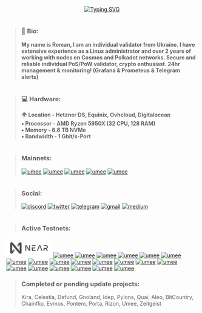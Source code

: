 <p align="center">
<a href="https://git.io/typing-svg"><img src="https://readme-typing-svg.herokuapp.com?font=JetBrains+Mono&size=25&color=7C56F7&center=true&vCenter=true&height=30&lines=Hello+there!;Wellcome+to+my+profile!" alt="Typing SVG" /></a>
</p>


#
> ### :bust_in_silhouette: Bio:
> **My name is Roman, I am an individual validator from Ukraine. 
> I have extensive experience as a Linux administrator and over 2 years of working with nodes on Cosmos and Polkadot networks. Secure and reliable individual PoS/PoW validator, crypto enthusiast. 24hr management & monitoring! (Grafana & Prometeus & Telegram alerts)**
#
> ### :computer: Hardware:
> :earth_africa: **Location - Hetzner DS, Equinix, Ovhcloud, Digitalocean   
> :black_small_square: Processor - AMD Ryzen 5950X (32 CPU, 128 RAM)  
> :black_small_square: Memory - 6.8 TB NVMe  
> :black_small_square: Bandwidth - 1 Gbit/s-Port**
#
> ### Mainnets:
> [<img src='https://user-images.githubusercontent.com/83868103/182724431-f0ef8d7d-ad52-4bad-a45c-f39efb019eca.svg' alt='umee' height='43'>](https://umee.explorers.guru/validator/umeevaloper1wj6p0rgdpy8kkj3xa7e8t0g9tn9nyw4hltw2z2)
[<img src='https://user-images.githubusercontent.com/83868103/182725936-b1daafde-8221-481d-bb8a-d17fa89b0625.png' alt='umee' height='50'>](https://umee.explorers.guru/validator/umeevaloper1wj6p0rgdpy8kkj3xa7e8t0g9tn9nyw4hltw2z2)
[<img src='https://user-images.githubusercontent.com/83868103/182726861-7fa25636-c7e5-483f-b7ee-e47f2c326ff2.png' alt='umee' height='50'>](https://umee.explorers.guru/validator/umeevaloper1wj6p0rgdpy8kkj3xa7e8t0g9tn9nyw4hltw2z2)
[<img src='https://user-images.githubusercontent.com/83868103/182727186-0a1c6ce2-f856-4731-8636-122fd8cb6d85.png' alt='umee' height='50'>](https://umee.explorers.guru/validator/umeevaloper1wj6p0rgdpy8kkj3xa7e8t0g9tn9nyw4hltw2z2)
[<img src='https://user-images.githubusercontent.com/83868103/182727415-68bf2146-dd6e-44ef-8e4b-fdb88eaee47b.png' alt='umee' height='50'>](https://umee.explorers.guru/validator/umeevaloper1wj6p0rgdpy8kkj3xa7e8t0g9tn9nyw4hltw2z2)
#
> ### Social:
> [<img src='https://user-images.githubusercontent.com/83868103/182711859-e4aedb98-61e5-4ee6-b305-d84bb901d622.svg' alt='discord' height='50'>](https://discordapp.com/users/303453296755212288) [<img src='https://user-images.githubusercontent.com/83868103/182714295-ba5b1ae4-aa6f-4705-babf-d1e6e7286242.svg' alt='twitter' height='50'>](https://twitter.com/romanv1812) [<img src='https://user-images.githubusercontent.com/83868103/182712804-54fdc9c9-ae3f-449e-af38-26e5fb9f88b2.svg' alt='telegram' height='50'>](https://t.me/romanv1812) [<img src='https://user-images.githubusercontent.com/83868103/182713364-07dc932a-fbc9-45d5-8db7-74fe84ee302c.svg' alt='gmail' height='50'>](romanv1812@gmail.com) [<img src='https://user-images.githubusercontent.com/83868103/182713942-afbee5f7-cb22-4221-a755-e2d9914ea107.svg' alt='medium' height='50'>](https://medium.com/@romanv1812)
#
> ### Active Testnets:
[<img src='https://raw.githubusercontent.com/near/nearcore/8ede15f1c310200adb7c27da4e78d76cc086a42c/docs/logo.svg' alt='umee' height='50'>](https://umee.explorers.guru/validator/umeevaloper1wj6p0rgdpy8kkj3xa7e8t0g9tn9nyw4hltw2z2)
[<img src='https://user-images.githubusercontent.com/83868103/182802747-d6722b7f-88dd-4447-be4d-5fe16c7a2f9f.png' alt='umee' height='50'>](https://umee.explorers.guru/validator/umeevaloper1wj6p0rgdpy8kkj3xa7e8t0g9tn9nyw4hltw2z2)
[<img src='https://user-images.githubusercontent.com/83868103/182803753-05db6b6b-1bc9-485b-82e3-b73b73250fd7.svg' alt='umee' height='50'>](https://umee.explorers.guru/validator/umeevaloper1wj6p0rgdpy8kkj3xa7e8t0g9tn9nyw4hltw2z2)
[<img src='https://user-images.githubusercontent.com/83868103/182806507-b0a2718f-49c7-4777-ba81-f5178575e526.png' alt='umee' height='50'>](https://umee.explorers.guru/validator/umeevaloper1wj6p0rgdpy8kkj3xa7e8t0g9tn9nyw4hltw2z2)
[<img src='https://user-images.githubusercontent.com/83868103/182806989-7c35c5a4-2ed3-4209-99e0-e94935f7a567.png' alt='umee' height='50'>](https://umee.explorers.guru/validator/umeevaloper1wj6p0rgdpy8kkj3xa7e8t0g9tn9nyw4hltw2z2)
[<img src='https://user-images.githubusercontent.com/83868103/182807074-df41d69b-266e-4790-9242-76c37d7c744d.png' alt='umee' height='50'>](https://umee.explorers.guru/validator/umeevaloper1wj6p0rgdpy8kkj3xa7e8t0g9tn9nyw4hltw2z2)
[<img src='https://user-images.githubusercontent.com/83868103/182807233-a44ca2c5-c9b5-4c92-932b-e5cf953d33f4.png' alt='umee' height='50'>](https://umee.explorers.guru/validator/umeevaloper1wj6p0rgdpy8kkj3xa7e8t0g9tn9nyw4hltw2z2)
[<img src='https://user-images.githubusercontent.com/83868103/182808068-bdf5f8e5-1765-4277-9970-eb09cc131fb8.png' alt='umee' height='50'>](https://umee.explorers.guru/validator/umeevaloper1wj6p0rgdpy8kkj3xa7e8t0g9tn9nyw4hltw2z2)
[<img src='https://user-images.githubusercontent.com/83868103/182809680-c4abdff6-517d-47ef-b3fa-82f0ebab0559.svg' alt='umee' height='30'>](https://umee.explorers.guru/validator/umeevaloper1wj6p0rgdpy8kkj3xa7e8t0g9tn9nyw4hltw2z2)
[<img src='https://user-images.githubusercontent.com/83868103/182810884-c180fed5-658b-49af-8f16-32a244a19e28.png' alt='umee' height='40'>](https://umee.explorers.guru/validator/umeevaloper1wj6p0rgdpy8kkj3xa7e8t0g9tn9nyw4hltw2z2)
[<img src='https://user-images.githubusercontent.com/83868103/182811613-8ab16b6b-d77d-4d81-ba07-b51d10d85fb5.png' alt='umee' height='40'>](https://umee.explorers.guru/validator/umeevaloper1wj6p0rgdpy8kkj3xa7e8t0g9tn9nyw4hltw2z2)
[<img src='https://user-images.githubusercontent.com/83868103/182812204-256919f6-4e7a-4d7b-b475-5531586931f8.png' alt='umee' height='60'>](https://umee.explorers.guru/validator/umeevaloper1wj6p0rgdpy8kkj3xa7e8t0g9tn9nyw4hltw2z2)
[<img src='https://user-images.githubusercontent.com/83868103/182813729-7e8ff5de-9ad2-4970-b1d1-ad0283682b7d.png' alt='umee' height='60'>](https://umee.explorers.guru/validator/umeevaloper1wj6p0rgdpy8kkj3xa7e8t0g9tn9nyw4hltw2z2)
[<img src='https://user-images.githubusercontent.com/83868103/182816509-f132ff19-7d76-4e5d-b1ea-848a931ba6ed.jpg' alt='umee' height='40'>](https://umee.explorers.guru/validator/umeevaloper1wj6p0rgdpy8kkj3xa7e8t0g9tn9nyw4hltw2z2)
[<img src='https://user-images.githubusercontent.com/83868103/182817497-da9ce74a-1d6a-435b-a6b8-9d2c6cf9fb9b.svg' alt='umee' height='60'>](https://umee.explorers.guru/validator/umeevaloper1wj6p0rgdpy8kkj3xa7e8t0g9tn9nyw4hltw2z2)
[<img src='https://user-images.githubusercontent.com/83868103/182818636-c4e8b79d-08b5-4aca-b049-52b4725aa54e.png' alt='umee' height='60'>](https://umee.explorers.guru/validator/umeevaloper1wj6p0rgdpy8kkj3xa7e8t0g9tn9nyw4hltw2z2)
[<img src='https://user-images.githubusercontent.com/83868103/182819218-0eb3e2f0-028d-4f5a-a6bb-8a0a2853ff8e.gif' alt='umee' height='60'>](https://umee.explorers.guru/validator/umeevaloper1wj6p0rgdpy8kkj3xa7e8t0g9tn9nyw4hltw2z2)
[<img src='https://user-images.githubusercontent.com/83868103/182820408-24787a4a-845c-448f-ac8f-ea1437dce817.png' alt='umee' height='60'>](https://umee.explorers.guru/validator/umeevaloper1wj6p0rgdpy8kkj3xa7e8t0g9tn9nyw4hltw2z2)
[<img src='https://user-images.githubusercontent.com/83868103/182821147-56c541b3-b226-4b5d-9875-1d8ddacc74f6.png' alt='umee' height='60'>](https://umee.explorers.guru/validator/umeevaloper1wj6p0rgdpy8kkj3xa7e8t0g9tn9nyw4hltw2z2)
[<img src='https://user-images.githubusercontent.com/83868103/182821474-3abfbf00-fc4e-46ab-9242-00b609a28a18.png' alt='umee' height='60'>](https://umee.explorers.guru/validator/umeevaloper1wj6p0rgdpy8kkj3xa7e8t0g9tn9nyw4hltw2z2)
[<img src='https://user-images.githubusercontent.com/83868103/182822030-02b99dc9-34bd-4b08-bb75-9418394a8bde.svg' alt='umee' height='60'>](https://umee.explorers.guru/validator/umeevaloper1wj6p0rgdpy8kkj3xa7e8t0g9tn9nyw4hltw2z2)



> ### Completed or pending update projects:
>  Kira, Celestia, Defund, Gnoland, Idep, Pylons, Quai, Aleo, BitCountry, Chainflip, Evmos, Pontem, Porta, Rizon, Umee, Zeitgeist
